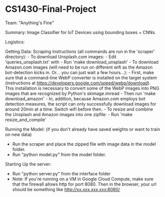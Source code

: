 # CS1430-Final-Project
Team: "Anything's Fine"

Summary: Image Classifier for IoT Devices using bounding boxes + CNNs. 

Logistics:

Getting Data:
	Scraping Instructions (all commands are run in the 'scraper' directory):
		- To download Unsplash.com images:
			- Edit 'queries_unsplash.txt' with
			- Run 'make download_unsplash'
		- To download Amazon.com images (will need to be run on different wifi
		as the Amazon bot-detection kicks in. Or... you can just wait a few hours...):
			- First, make sure that a command-line WebP converter is installed on the 
			target system (instructions at https://developers.google.com/speed/webp/download).
			This installation is necessary to convert some of the WebP images into PNG images that
			are recognized by Python's skimage.imread
			- Then run 'make download_amazon'
			- In, addition, because Amazon.com employs bot detection measures, the script
			can only successfully download images for around 20min at a time. Switch
			wifi before then.
		- To resize and combine the Unsplash and Amazon images into one zipfile:
			- Run 'make resize_and_compile'

Running the Model: (if you don't already have saved weights or want to train on new data)
- Run the scraper and place the zipped file with image data in the model folder.
- Run "python model.py" from the model folder.

Starting Up the server:

- Run "python server.py" from the interface folder
- Note: If you're running on a VM in  Google Cloud Compute, make sure that the firewall allows http for port 8080. Then in the browser, your url should be something like http://xx.xxx.xxx.xxx:8080/
